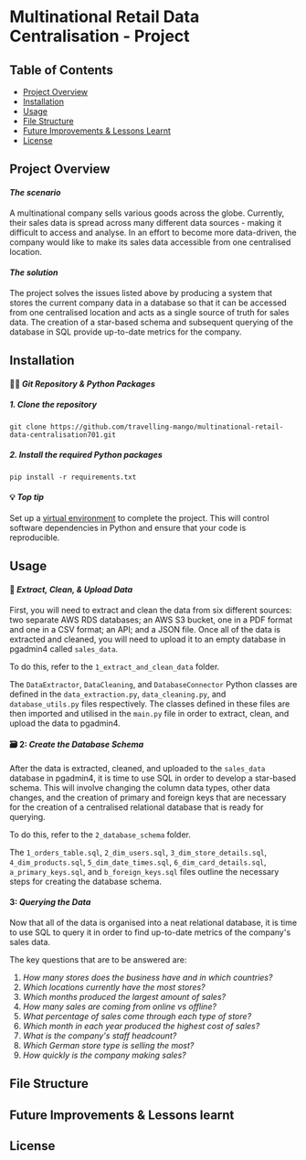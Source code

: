 # Multinational Retail Data Centralisation - Project

## Table of Contents
- [Project Overview](#project-overview)
- [Installation](#installation)
- [Usage](#usage)
- [File Structure](#file-structure)
- [Future Improvements & Lessons Learnt](#future-improvements--lessons-learnt)
- [License](#license)

## Project Overview
#### *The scenario*

A multinational company sells various goods across the globe. Currently, their sales data is spread across many different data sources - making it difficult to access and analyse. In an effort to become more data-driven, the company would like to make its sales data accessible from one centralised location.


#### *The solution*

The project solves the issues listed above by producing a system that stores the current company data in a database so that it can be accessed from one centralised location and acts as a single source of truth for sales data. The creation of a star-based schema and subsequent querying of the database in SQL provide up-to-date metrics for the company.

## Installation
#### :woman_technologist: *Git Repository & Python Packages*

##### 1. Clone the repository

   ```
   git clone https://github.com/travelling-mango/multinational-retail-data-centralisation701.git
   ```
##### 2. Install the required Python packages

   ```
   pip install -r requirements.txt
   ```

#### :bulb: *Top tip*

Set up a [virtual environment](https://docs.python.org/3/library/venv.html) to complete the project. This will control software dependencies in Python and ensure that your code is reproducible.

## Usage
#### :broom: *Extract, Clean, & Upload Data*

First, you will need to extract and clean the data from six different sources: two separate AWS RDS databases; an AWS S3 bucket, one in a PDF format and one in a CSV format; an API; and a JSON file. Once all of the data is extracted and cleaned, you will need to upload it to an empty database in pgadmin4 called `sales_data`.

To do this, refer to the `1_extract_and_clean_data` folder.

The `DataExtractor`, `DataCleaning`, and `DatabaseConnector` Python classes are defined in the `data_extraction.py`, `data_cleaning.py`, and `database_utils.py` files respectively. The classes defined in these files are then imported and utilised in the `main.py` file in order to extract, clean, and upload the data to pgadmin4.


#### :card_file_box: 2: *Create the Database Schema*

After the data is extracted, cleaned, and uploaded to the `sales_data` database in pgadmin4, it is time to use SQL in order to develop a star-based schema. This will involve changing the column data types, other data changes, and the creation of primary and foreign keys that are necessary for the creation of a centralised relational database that is ready for querying.

To do this, refer to the `2_database_schema` folder.

The `1_orders_table.sql`, `2_dim_users.sql`, `3_dim_store_details.sql`, `4_dim_products.sql`, `5_dim_date_times.sql`, `6_dim_card_details.sql`, `a_primary_keys.sql`, and `b_foreign_keys.sql` files outline the necessary steps for creating the database schema.

#### 3: *Querying the Data*

Now that all of the data is organised into a neat relational database, it is time to use SQL to query it in order to find up-to-date metrics of the company's sales data.

The key questions that are to be answered are:
1. *How many stores does the business have and in which countries?*
2. *Which locations currently have the most stores?*
3. *Which months produced the largest amount of sales?*
4. *How many sales are coming from online vs offline?*
5. *What percentage of sales come through each type of store?*
6. *Which month in each year produced the highest cost of sales?*
7. *What is the company's staff headcount?*
8. *Which German store type is selling the most?*
9. *How quickly is the company making sales?*



## File Structure

## Future Improvements & Lessons learnt

## License
